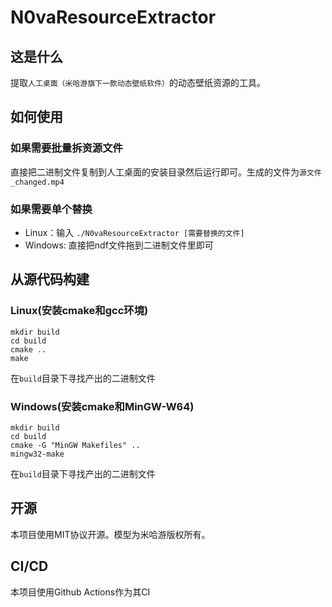# N0vaResourceExtractor
## 这是什么
提取`人工桌面（米哈游旗下一款动态壁纸软件）`的动态壁纸资源的工具。
## 如何使用
### 如果需要批量拆资源文件
直接把二进制文件复制到人工桌面的安装目录然后运行即可。生成的文件为`源文件_changed.mp4`
### 如果需要单个替换
+ Linux：输入 `./N0vaResourceExtractor [需要替换的文件]`
+ Windows: 直接把ndf文件拖到二进制文件里即可
## 从源代码构建
### Linux(安装cmake和gcc环境)
```
mkdir build
cd build
cmake ..
make
```
在`build`目录下寻找产出的二进制文件
### Windows(安装cmake和MinGW-W64)
```
mkdir build
cd build
cmake -G "MinGW Makefiles" ..
mingw32-make
```
在`build`目录下寻找产出的二进制文件
## 开源
本项目使用MIT协议开源。模型为米哈游版权所有。

## CI/CD
本项目使用Github Actions作为其CI